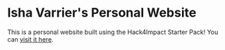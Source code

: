 # Isha Varrier's Personal Website

This is a personal website built using the Hack4Impact Starter Pack! You can [visit it here](https://ishavarrier.github.io/-ishavarrier-.github.io/).

